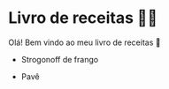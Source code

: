 # Livro de receitas :woman_cook:

Olá! Bem vindo ao meu livro de receitas :wave:

- Strogonoff de frango

- Pavê
